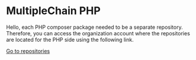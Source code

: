 # MultipleChain PHP

Hello, each PHP composer package needed to be a separate repository. Therefore, you can access the organization account where the repositories are located for the PHP side using the following link.

[Go to repositories](https://github.com/orgs/MultipleChain-PHP/repositories)
